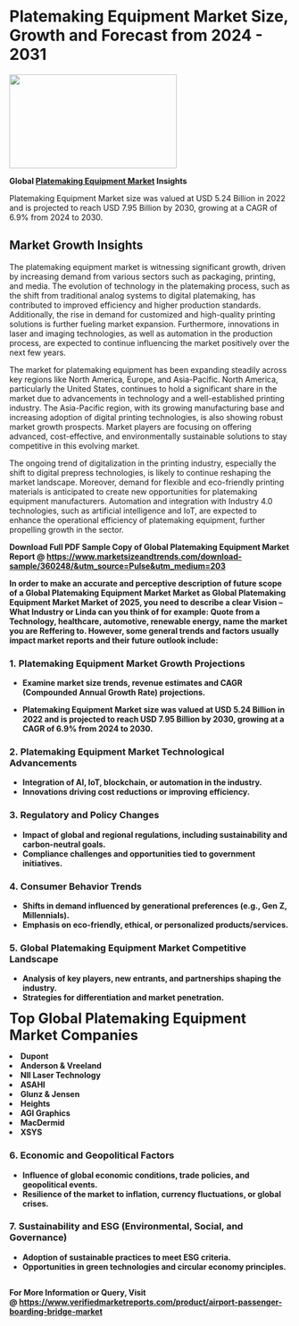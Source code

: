 <H1>Platemaking Equipment Market Size, Growth and Forecast from 2024 - 2031</H1><img class="aligncenter size-medium wp-image-584254" src="https://thirdeyenews.in/wp-content/uploads/2024/09/Global-Market-Research-300x168.jpeg" alt="" width="300" height="168" /><p><strong>Global&nbsp;<a href="https://www.marketsizeandtrends.com/download-sample/360248/&amp;utm_source=Pulse&amp;utm_medium=203">Platemaking Equipment Market</a> Insights</strong></p><p>Platemaking Equipment Market size was valued at USD 5.24 Billion in 2022 and is projected to reach USD 7.95 Billion by 2030, growing at a CAGR of 6.9% from 2024 to 2030.</p><p><h2>Market Growth Insights</h2> <p>The platemaking equipment market is witnessing significant growth, driven by increasing demand from various sectors such as packaging, printing, and media. The evolution of technology in the platemaking process, such as the shift from traditional analog systems to digital platemaking, has contributed to improved efficiency and higher production standards. Additionally, the rise in demand for customized and high-quality printing solutions is further fueling market expansion. Furthermore, innovations in laser and imaging technologies, as well as automation in the production process, are expected to continue influencing the market positively over the next few years.</p> <p><strong></strong></p> <p>The market for platemaking equipment has been expanding steadily across key regions like North America, Europe, and Asia-Pacific. North America, particularly the United States, continues to hold a significant share in the market due to advancements in technology and a well-established printing industry. The Asia-Pacific region, with its growing manufacturing base and increasing adoption of digital printing technologies, is also showing robust market growth prospects. Market players are focusing on offering advanced, cost-effective, and environmentally sustainable solutions to stay competitive in this evolving market.</p> <p>The ongoing trend of digitalization in the printing industry, especially the shift to digital prepress technologies, is likely to continue reshaping the market landscape. Moreover, demand for flexible and eco-friendly printing materials is anticipated to create new opportunities for platemaking equipment manufacturers. Automation and integration with Industry 4.0 technologies, such as artificial intelligence and IoT, are expected to enhance the operational efficiency of platemaking equipment, further propelling growth in the sector.</p> <p><strong></p><p><span class=""><strong>Download Full PDF Sample Copy of Global Platemaking Equipment Market Report</strong> @ <a href="https://www.marketsizeandtrends.com/download-sample/360248/&amp;utm_source=Pulse&amp;utm_medium=203" target="_blank">https://www.marketsizeandtrends.com/download-sample/360248/&amp;utm_source=Pulse&amp;utm_medium=203</a></span></p><p>In order to make an accurate and perceptive description of future scope of a Global&nbsp;Platemaking Equipment Market Market as Global&nbsp;Platemaking Equipment Market Market of 2025, you need to describe a clear Vision &ndash; What Industry or Linda can you think of for example: Quote from a Technology, healthcare, automotive, renewable energy, name the market you are Reffering to. However, some general trends and factors usually impact market reports and their future outlook include:</p><h3>1.&nbsp;<strong>Platemaking Equipment Market Growth Projections</strong></h3><ul><li>Examine market size trends, revenue estimates and CAGR (Compounded Annual Growth Rate) projections.</li><li><p>Platemaking Equipment Market size was valued at USD 5.24 Billion in 2022 and is projected to reach USD 7.95 Billion by 2030, growing at a CAGR of 6.9% from 2024 to 2030.</p></li></ul><h3>2.&nbsp;<strong>Platemaking Equipment Market Technological Advancements</strong></h3><ul><li>Integration of AI, IoT, blockchain, or automation in the industry.</li><li>Innovations driving cost reductions or improving efficiency.</li></ul><h3>3.&nbsp;<strong>Regulatory and Policy Changes</strong></h3><ul><li>Impact of global and regional regulations, including sustainability and carbon-neutral goals.</li><li>Compliance challenges and opportunities tied to government initiatives.</li></ul><h3>4.&nbsp;<strong>Consumer Behavior Trends</strong></h3><ul><li>Shifts in demand influenced by generational preferences (e.g., Gen Z, Millennials).</li><li>Emphasis on eco-friendly, ethical, or personalized products/services.</li></ul><h3>5.&nbsp;<strong>Global Platemaking Equipment Market Competitive Landscape</strong></h3><ul><li>Analysis of key players, new entrants, and partnerships shaping the industry.</li><li>Strategies for differentiation and market penetration.</li></ul><p data-pm-slice="1 1 []"><span style="color: inherit; font-family: inherit; font-size: 25px;">Top Global Platemaking Equipment Market Companies</span></p><div class="" data-test-id=""><p><li>Dupont</li><li> Anderson & Vreeland</li><li> NII Laser Technology</li><li> ASAHI</li><li> Glunz & Jensen</li><li> Heights</li><li> AGI Graphics</li><li> MacDermid</li><li> XSYS</li></p></div><h3>6.&nbsp;<strong>Economic and Geopolitical Factors</strong></h3><ul><li>Influence of global economic conditions, trade policies, and geopolitical events.</li><li>Resilience of the market to inflation, currency fluctuations, or global crises.</li></ul><h3>7.&nbsp;<strong>Sustainability and ESG (Environmental, Social, and Governance)</strong></h3><ul><li>Adoption of sustainable practices to meet ESG criteria.</li><li>Opportunities in green technologies and circular economy principles.</li></ul><h2><strong style="font-size: 14px;">For More Information or Query, Visit @&nbsp;</strong><a style="background-color: #ffffff; font-size: 14px;" href="https://www.marketsizeandtrends.com/report/platemaking-equipment-market/" target="_blank">https://www.verifiedmarketreports.com/product/airport-passenger-boarding-bridge-market</a></h2>
